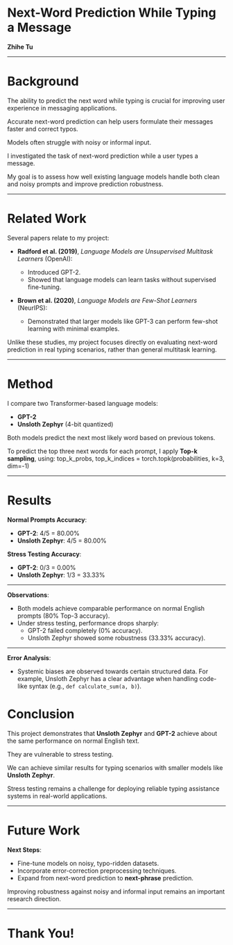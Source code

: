 # Next-Word Prediction While Typing a Message
**Zhihe Tu**

---

# Background
The ability to predict the next word while typing is crucial for improving user experience in messaging applications.

Accurate next-word prediction can help users formulate their messages faster and correct typos.

Models often struggle with noisy or informal input.

I investigated the task of next-word prediction while a user types a message.

My goal is to assess how well existing language models handle both clean and noisy prompts and improve prediction robustness.

---

# Related Work
Several papers relate to my project:

- **Radford et al. (2019)**, *Language Models are Unsupervised Multitask Learners* (OpenAI):
  - Introduced GPT-2.
  - Showed that language models can learn tasks without supervised fine-tuning.

- **Brown et al. (2020)**, *Language Models are Few-Shot Learners* (NeurIPS):
  - Demonstrated that larger models like GPT-3 can perform few-shot learning with minimal examples.

Unlike these studies, my project focuses directly on evaluating next-word prediction in real typing scenarios, rather than general multitask learning.

---

# Method
I compare two Transformer-based language models:
- **GPT-2**
- **Unsloth Zephyr** (4-bit quantized)

Both models predict the next most likely word based on previous tokens.

To predict the top three next words for each prompt, I apply **Top-k sampling**, using:
top_k_probs, top_k_indices = torch.topk(probabilities, k=3, dim=-1)

---

# Results

**Normal Prompts Accuracy**:
- **GPT-2**: 4/5 = 80.00%
- **Unsloth Zephyr**: 4/5 = 80.00%

**Stress Testing Accuracy**:
- **GPT-2**: 0/3 = 0.00%
- **Unsloth Zephyr**: 1/3 = 33.33%

---

**Observations**:
- Both models achieve comparable performance on normal English prompts (80% Top-3 accuracy).
- Under stress testing, performance drops sharply:
  - GPT-2 failed completely (0% accuracy).
  - Unsloth Zephyr showed some robustness (33.33% accuracy).

---

**Error Analysis**:
- Systemic biases are observed towards certain structured data. For example, Unsloth Zephyr
  has a clear advantage when handling code-like syntax (e.g., `def calculate_sum(a, b)`).

# Conclusion
This project demonstrates that **Unsloth Zephyr** and **GPT-2** achieve about the same performance on normal English text.

They are vulnerable to stress testing.

We can achieve similar results for typing scenarios with smaller models like **Unsloth Zephyr**.

Stress testing remains a challenge for deploying reliable typing assistance systems in real-world applications.

---

# Future Work
**Next Steps**:

- Fine-tune models on noisy, typo-ridden datasets.
- Incorporate error-correction preprocessing techniques.
- Expand from next-word prediction to **next-phrase** prediction.

Improving robustness against noisy and informal input remains an important research direction.

---

# Thank You!
